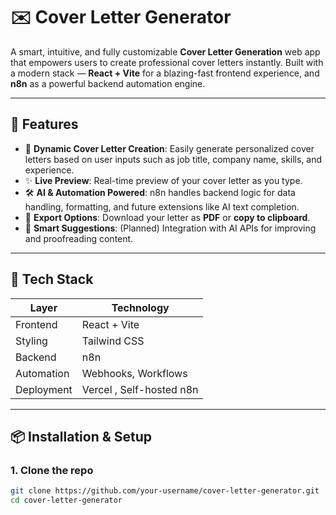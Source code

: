 # ✉️ Cover Letter Generator

A smart, intuitive, and fully customizable **Cover Letter Generation** web app that empowers users to create professional cover letters instantly. Built with a modern stack — **React + Vite** for a blazing-fast frontend experience, and **n8n** as a powerful backend automation engine.

---

## 🚀 Features

* 📄 **Dynamic Cover Letter Creation**: Easily generate personalized cover letters based on user inputs such as job title, company name, skills, and experience.
* ✨ **Live Preview**: Real-time preview of your cover letter as you type.
* 🛠️ **AI & Automation Powered**: n8n handles backend logic for data handling, formatting, and future extensions like AI text completion.
* 💾 **Export Options**: Download your letter as **PDF** or **copy to clipboard**.
* 🧠 **Smart Suggestions**: (Planned) Integration with AI APIs for improving and proofreading content.

---

## 🧱 Tech Stack

| Layer      | Technology                                         |
| ---------- | -------------------------------------------------- |
| Frontend   | React + Vite                                       |
| Styling    | Tailwind CSS                                       |
| Backend    | n8n                                                |
| Automation | Webhooks, Workflows                                |
| Deployment | Vercel , Self-hosted n8n |

---

## 📦 Installation & Setup

### 1. Clone the repo

```bash
git clone https://github.com/your-username/cover-letter-generator.git
cd cover-letter-generator
```
